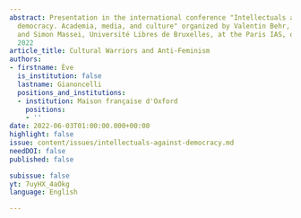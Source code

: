 ```yaml
---
abstract: Presentation in the international conference "Intellectuals against liberal
  democracy. Academia, media, and culture" organized by Valentin Behr, Paris IAS,
  and Simon Massei, Université Libres de Bruxelles, at the Paris IAS, on June 2-3,
  2022
article_title: Cultural Warriors and Anti-Feminism
authors:
- firstname: Ève
  is_institution: false
  lastname: Gianoncelli
  positions_and_institutions:
  - institution: Maison française d'Oxford
    positions:
    - ''
date: 2022-06-03T01:00:00.000+00:00
highlight: false
issue: content/issues/intellectuals-against-democracy.md
needDOI: false
published: false

subissue: false
yt: 7uyHX_4aOkg
language: English

---
```

<Youtube yt="7uyHX_4aOkg" caption="Cultural Warriors and Anti-Feminism"></Youtube>
